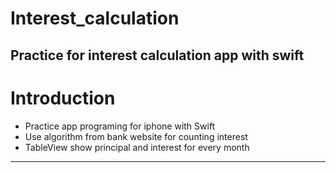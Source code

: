 # Interest_calculation
Practice for interest calculation app with swift
---
# Introduction
* Practice app programing for iphone with Swift
* Use algorithm from bank website for counting interest
* TableView show principal and interest for every month
---

